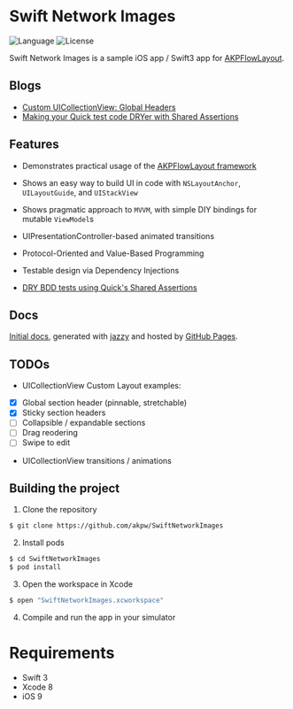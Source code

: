 Swift Network Images
============

![Language](https://img.shields.io/badge/language-Swift3-orange.svg)
![License](https://img.shields.io/badge/License-MIT%20License-blue.svg)


Swift Network Images is a sample iOS app / Swift3 app for [AKPFlowLayout](https://github.com/akpw/AKPFlowLayout).



## Blogs
* [Custom UICollectionView: Global Headers](http://www.akpdev.com/articles/2016/06/16/CollectionView-I.html)
* [Making your Quick test code DRYer with Shared Assertions](http://www.akpdev.com/articles/2016/05/12/Quick-Shared-Assertions.html)


## Features

* Demonstrates practical usage of the [AKPFlowLayout framework](https://github.com/akpw/AKPFlowLayout)

* Shows an easy way to build UI in code with `NSLayoutAnchor`, `UILayoutGuide`, and `UIStackView`

* Shows pragmatic approach to `MVVM`, with simple DIY bindings for mutable `ViewModel`s

* UIPresentationController-based animated transitions

* Protocol-Oriented and Value-Based Programming

* Testable design via Dependency Injections

* [DRY BDD tests using Quick's Shared Assertions](http://www.akpdev.com/articles/2016/05/12/Quick-Shared-Assertions.html)


## Docs
 [Initial docs][docsLink], generated with [jazzy](https://github.com/realm/jazzy) and hosted by [GitHub Pages](https://pages.github.com).


## TODOs
* UICollectionView Custom Layout examples:
 - [x] Global section header (pinnable, stretchable)
 - [x] Sticky section headers
 - [ ] Collapsible / expandable sections
 - [ ] Drag reodering
 - [ ] Swipe to edit
* UICollectionView transitions / animations


## Building the project

1) Clone the repository

```bash
$ git clone https://github.com/akpw/SwiftNetworkImages
```

2) Install pods

```bash
$ cd SwiftNetworkImages
$ pod install
```

3) Open the workspace in Xcode

```bash
$ open "SwiftNetworkImages.xcworkspace"
```

4) Compile and run the app in your simulator


# Requirements

* Swift 3
* Xcode 8
* iOS 9


[docsLink]:https://akpw.github.io//SwiftNetworkImages/index.html
